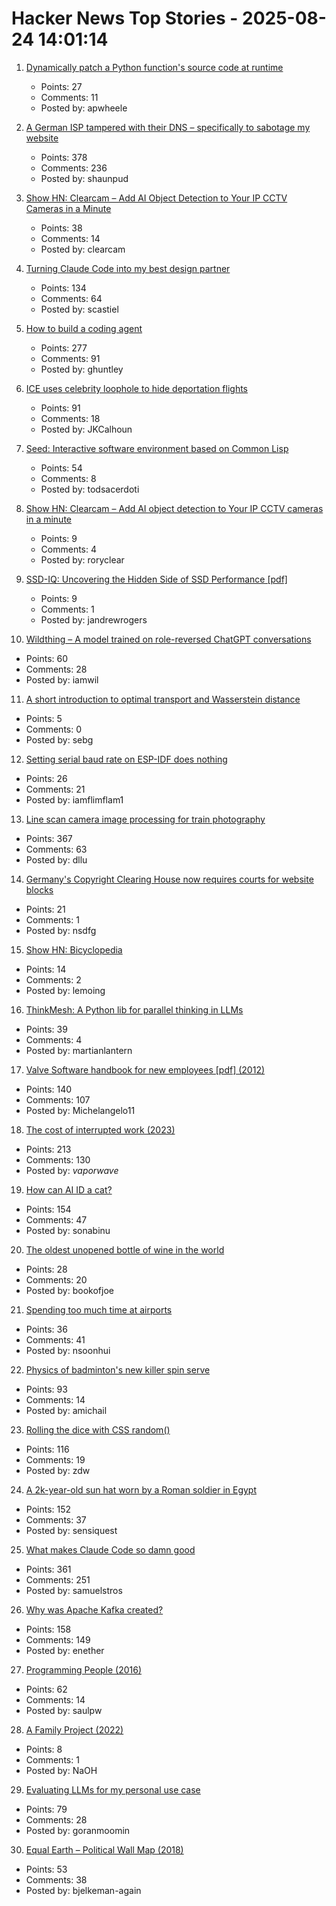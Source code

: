 # Hacker News Top Stories - 2025-08-24 14:01:14

1. [Dynamically patch a Python function's source code at runtime](https://ericmjl.github.io/blog/2025/8/23/wicked-python-trickery-dynamically-patch-a-python-functions-source-code-at-runtime/)
   - Points: 27
   - Comments: 11
   - Posted by: apwheele

2. [A German ISP tampered with their DNS – specifically to sabotage my website](https://lina.sh/blog/telefonica-sabotages-me)
   - Points: 378
   - Comments: 236
   - Posted by: shaunpud

3. [Show HN: Clearcam – Add AI Object Detection to Your IP CCTV Cameras in a Minute](https://github.com/roryclear/clearcam)
   - Points: 38
   - Comments: 14
   - Posted by: clearcam

4. [Turning Claude Code into my best design partner](https://betweentheprompts.com/design-partner/)
   - Points: 134
   - Comments: 64
   - Posted by: scastiel

5. [How to build a coding agent](https://ghuntley.com/agent/)
   - Points: 277
   - Comments: 91
   - Posted by: ghuntley

6. [ICE uses celebrity loophole to hide deportation flights](https://jacobin.com/2025/08/ice-uses-celebrities-loophole-to-hide-deportation-flights/)
   - Points: 91
   - Comments: 18
   - Posted by: JKCalhoun

7. [Seed: Interactive software environment based on Common Lisp](https://github.com/phantomics/seed)
   - Points: 54
   - Comments: 8
   - Posted by: todsacerdoti

8. [Show HN: Clearcam – Add AI object detection to Your IP CCTV cameras in a minute](https://github.com/roryclear/clearcam)
   - Points: 9
   - Comments: 4
   - Posted by: roryclear

9. [SSD-IQ: Uncovering the Hidden Side of SSD Performance [pdf]](https://www.vldb.org/pvldb/vol18/p4295-haas.pdf)
   - Points: 9
   - Comments: 1
   - Posted by: jandrewrogers

10. [Wildthing – A model trained on role-reversed ChatGPT conversations](https://youaretheassistantnow.com/)
   - Points: 60
   - Comments: 28
   - Posted by: iamwil

11. [A short introduction to optimal transport and Wasserstein distance](https://alexhwilliams.info/itsneuronalblog/2020/10/09/optimal-transport/)
   - Points: 5
   - Comments: 0
   - Posted by: sebg

12. [Setting serial baud rate on ESP-IDF does nothing](https://atomic14.substack.com/p/this-number-does-nothing)
   - Points: 26
   - Comments: 21
   - Posted by: iamflimflam1

13. [Line scan camera image processing for train photography](https://daniel.lawrence.lu/blog/y2025m09d21/)
   - Points: 367
   - Comments: 63
   - Posted by: dllu

14. [Germany's Copyright Clearing House now requires courts for website blocks](https://www.heise.de/en/news/Copyright-clearing-house-Committee-for-website-blocking-to-rely-on-judiciary-10490128.html)
   - Points: 21
   - Comments: 1
   - Posted by: nsdfg

15. [Show HN: Bicyclopedia](https://bicyclopedia.lemoing.ca/)
   - Points: 14
   - Comments: 2
   - Posted by: lemoing

16. [ThinkMesh: A Python lib for parallel thinking in LLMs](https://github.com/martianlantern/ThinkMesh)
   - Points: 39
   - Comments: 4
   - Posted by: martianlantern

17. [Valve Software handbook for new employees [pdf] (2012)](https://cdn.akamai.steamstatic.com/apps/valve/Valve_NewEmployeeHandbook.pdf)
   - Points: 140
   - Comments: 107
   - Posted by: Michelangelo11

18. [The cost of interrupted work (2023)](https://blog.oberien.de/2023/11/05/23-minutes-15-seconds.html)
   - Points: 213
   - Comments: 130
   - Posted by: _vaporwave_

19. [How can AI ID a cat?](https://www.quantamagazine.org/how-can-ai-id-a-cat-an-illustrated-guide-20250430/)
   - Points: 154
   - Comments: 47
   - Posted by: sonabinu

20. [The oldest unopened bottle of wine in the world](https://www.openculture.com/2025/08/the-oldest-unopened-bottle-of-wine-in-the-world.html)
   - Points: 28
   - Comments: 20
   - Posted by: bookofjoe

21. [Spending too much time at airports](https://thezvi.substack.com/p/spending-too-much-time-at-airports)
   - Points: 36
   - Comments: 41
   - Posted by: nsoonhui

22. [Physics of badminton's new killer spin serve](https://arstechnica.com/science/2025/08/physics-of-badmintons-new-killer-spin-serve/)
   - Points: 93
   - Comments: 14
   - Posted by: amichail

23. [Rolling the dice with CSS random()](https://webkit.org/blog/17285/rolling-the-dice-with-css-random/)
   - Points: 116
   - Comments: 19
   - Posted by: zdw

24. [A 2k-year-old sun hat worn by a Roman soldier in Egypt](https://www.smithsonianmag.com/smart-news/a-2000-year-old-sun-hat-worn-by-a-roman-soldier-in-egypt-goes-on-view-after-a-century-in-storage-180987192/)
   - Points: 152
   - Comments: 37
   - Posted by: sensiquest

25. [What makes Claude Code so damn good](https://minusx.ai/blog/decoding-claude-code/)
   - Points: 361
   - Comments: 251
   - Posted by: samuelstros

26. [Why was Apache Kafka created?](https://bigdata.2minutestreaming.com/p/why-was-apache-kafka-created)
   - Points: 158
   - Comments: 149
   - Posted by: enether

27. [Programming People (2016)](https://leftoversalad.com/c/015_programmingpeople/)
   - Points: 62
   - Comments: 14
   - Posted by: saulpw

28. [A Family Project (2022)](https://bittersoutherner.com/feature/2022/a-family-project)
   - Points: 8
   - Comments: 1
   - Posted by: NaOH

29. [Evaluating LLMs for my personal use case](https://darkcoding.net/software/personal-ai-evals-aug-2025/)
   - Points: 79
   - Comments: 28
   - Posted by: goranmoomin

30. [Equal Earth – Political Wall Map (2018)](https://equal-earth.com/index.html)
   - Points: 53
   - Comments: 38
   - Posted by: bjelkeman-again


